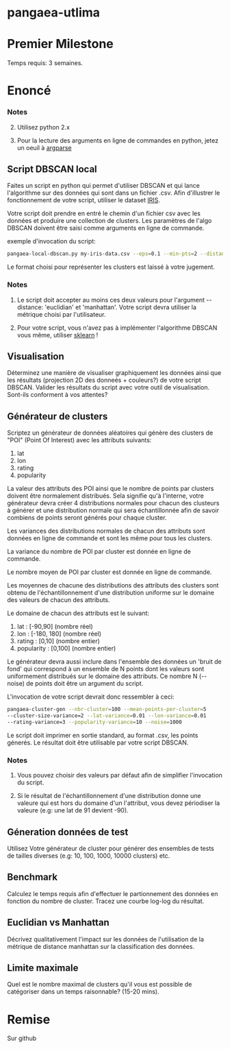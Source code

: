 pangaea-utlima
==============
# Premier Milestone

Temps requis: 3 semaines.

# Enoncé

### Notes

2. Utilisez python 2.x

3. Pour la lecture des arguments en ligne de commandes en python, jetez un oeuil à
[argparse](https://docs.python.org/2.7/library/argparse.html)

## Script DBSCAN local
Faites un script en python qui permet d'utiliser DBSCAN et qui lance 
l'algorithme sur des données qui sont dans un fichier .csv. Afin d'illustrer 
le fonctionnement de votre script, utiliser le dataset [IRIS](https://archive.ics.uci.edu/ml/machine-learning-databases/iris/iris.data).

Votre script doit prendre en entré le chemin d'un fichier csv avec
les données et produire une collection de clusters. Les paramètres de l'algo
DBSCAN doivent être saisi comme arguments en ligne de commande.

exemple d'invocation du script:

```bash
pangaea-local-dbscan.py my-iris-data.csv --eps=0.1 --min-pts=2 --distance='euclidian'
```
Le format choisi pour représenter les clusters est laissé à votre 
jugement.

### Notes
1. Le script doit accepter au moins ces deux valeurs pour l'argument 
--distance: 'euclidian' et 'manhattan'. Votre script devra utiliser la métrique
choisi par l'utilisateur.

2. Pour votre script, vous n'avez pas à implémenter l'algorithme DBSCAN vous 
même, utiliser [sklearn](http://scikit-learn.org/stable/) !

## Visualisation
Déterminez une manière de visualiser graphiquement les données ainsi que les
résultats (projection 2D des donneés + couleurs?) de votre script DBSCAN. 
Valider les résultats du script avec votre outil de visualisation. 
Sont-ils conforment à vos attentes?

## Générateur de clusters
Scriptez un générateur de données aléatoires qui génère des clusters de "POI" 
(Point Of Interest) avec les attributs suivants:

1. lat
2. lon
3. rating
4. popularity

La valeur des attributs des POI ainsi que le nombre de points par clusters doivent être
normalement distribués. Sela signifie qu'à l'interne, votre générateur devra créer 4 distributions
normales pour chacun des clusteurs à générer et une distribution
normale qui sera échantillonnée afin de savoir combiens de points seront 
générés pour chaque cluster. 

Les variances des distributions normales de chacun des attributs sont données en 
ligne de commande et sont les même pour tous les clusters. 

La variance du nombre de POI par cluster est donnée en ligne de
commande. 

Le nombre moyen de POI par cluster est donnée en ligne de commande.

Les moyennes de chacune des distributions des attributs des clusters
sont obtenu de l'échantillonnement d'une distribution uniforme sur le domaine 
des valeurs de chacun des attributs.

Le domaine de chacun des attributs est le suivant:

1. lat : [-90,90] (nombre réel)
2. lon : [-180, 180] (nombre réel)
3. rating : [0,10] (nombre entier)
4. popularity : [0,100] (nombre entier)

Le générateur devra aussi inclure dans l'ensemble des données un
'bruit de fond' qui correspond à un ensemble de N points dont les valeurs
sont uniformement distribués sur le domaine des attributs. Ce nombre N (--noise) de points 
doit être un argument du script.

L'invocation de votre script devrait donc ressembler à ceci:

```bash
pangaea-cluster-gen --nbr-cluster=100 --mean-points-per-cluster=5
--cluster-size-variance=2 --lat-variance=0.01 --lon-variance=0.01 
--rating-variance=3 --popularity-variance=10 --noise=1000
```

Le script doit imprimer en sortie standard, au format .csv, les points génerés. 
Le résultat doit être utilisable par votre script DBSCAN.

### Notes
1. Vous pouvez choisir des valeurs par défaut afin de simplifier l'invocation
du script.

2. Si le résultat de l'échantillonnement d'une distribution donne une valeure
qui est hors du domaine d'un l'attribut, vous devez périodiser la valeure
(e.g: une lat de 91 devient -90).

## Géneration données de test
Utilisez Votre générateur de cluster pour générer des ensembles de tests de
tailles diverses (e.g: 10, 100, 1000, 10000 clusters) etc.

## Benchmark
Calculez le temps requis afin d'effectuer le partionnement des données
en fonction du nombre de cluster. Tracez une courbe log-log du résultat. 

## Euclidian vs Manhattan
Décrivez qualitativement l'impact sur les données de l'utilisation de la 
métrique de distance manhattan sur la classification des données.

## Limite maximale
Quel est le nombre maximal de clusters qu'il vous est possible de
catégoriser dans un temps raisonnable? (15-20 mins).

# Remise
Sur github
